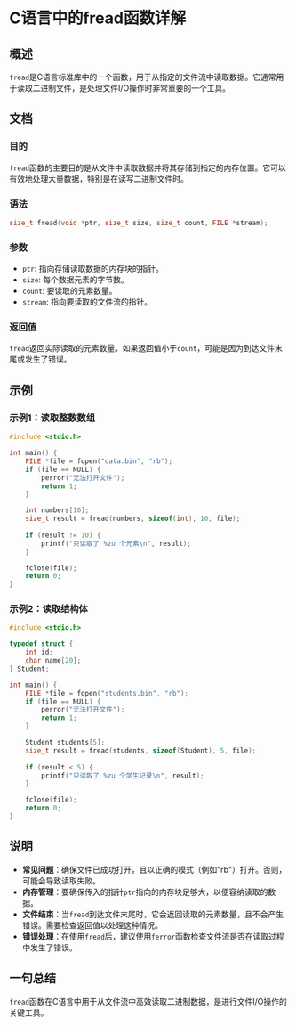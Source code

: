 <!--
Meta Description: # C语言中的fread函数详解 ## 概述 `fread`是C语言标准库中的一个函数，用于从指定的文件流中读取数据。它通常用于读取二进制文件，是处理文件I/O操作时非常重要的一个工具。 ## 文档 ### 目的 `fread`函数的主要目的是从文件中读取数据并将其存储到指定的内存位置。它可以有效地...
Meta Keywords: file, fread, result, size_t, int
-->

# C语言中的fread函数详解

## 概述
`fread`是C语言标准库中的一个函数，用于从指定的文件流中读取数据。它通常用于读取二进制文件，是处理文件I/O操作时非常重要的一个工具。

## 文档
### 目的
`fread`函数的主要目的是从文件中读取数据并将其存储到指定的内存位置。它可以有效地处理大量数据，特别是在读写二进制文件时。

### 语法
```c
size_t fread(void *ptr, size_t size, size_t count, FILE *stream);
```

### 参数
- `ptr`: 指向存储读取数据的内存块的指针。
- `size`: 每个数据元素的字节数。
- `count`: 要读取的元素数量。
- `stream`: 指向要读取的文件流的指针。

### 返回值
`fread`返回实际读取的元素数量。如果返回值小于`count`，可能是因为到达文件末尾或发生了错误。

## 示例
### 示例1：读取整数数组
```c
#include <stdio.h>

int main() {
    FILE *file = fopen("data.bin", "rb");
    if (file == NULL) {
        perror("无法打开文件");
        return 1;
    }

    int numbers[10];
    size_t result = fread(numbers, sizeof(int), 10, file);
    
    if (result != 10) {
        printf("只读取了 %zu 个元素\n", result);
    }

    fclose(file);
    return 0;
}
```

### 示例2：读取结构体
```c
#include <stdio.h>

typedef struct {
    int id;
    char name[20];
} Student;

int main() {
    FILE *file = fopen("students.bin", "rb");
    if (file == NULL) {
        perror("无法打开文件");
        return 1;
    }

    Student students[5];
    size_t result = fread(students, sizeof(Student), 5, file);
    
    if (result < 5) {
        printf("只读取了 %zu 个学生记录\n", result);
    }

    fclose(file);
    return 0;
}
```

## 说明
- **常见问题**：确保文件已成功打开，且以正确的模式（例如"rb"）打开。否则，可能会导致读取失败。
- **内存管理**：要确保传入的指针`ptr`指向的内存块足够大，以便容纳读取的数据。
- **文件结束**：当`fread`到达文件末尾时，它会返回读取的元素数量，且不会产生错误。需要检查返回值以处理这种情况。
- **错误处理**：在使用`fread`后，建议使用`ferror`函数检查文件流是否在读取过程中发生了错误。

## 一句总结
`fread`函数在C语言中用于从文件流中高效读取二进制数据，是进行文件I/O操作的关键工具。